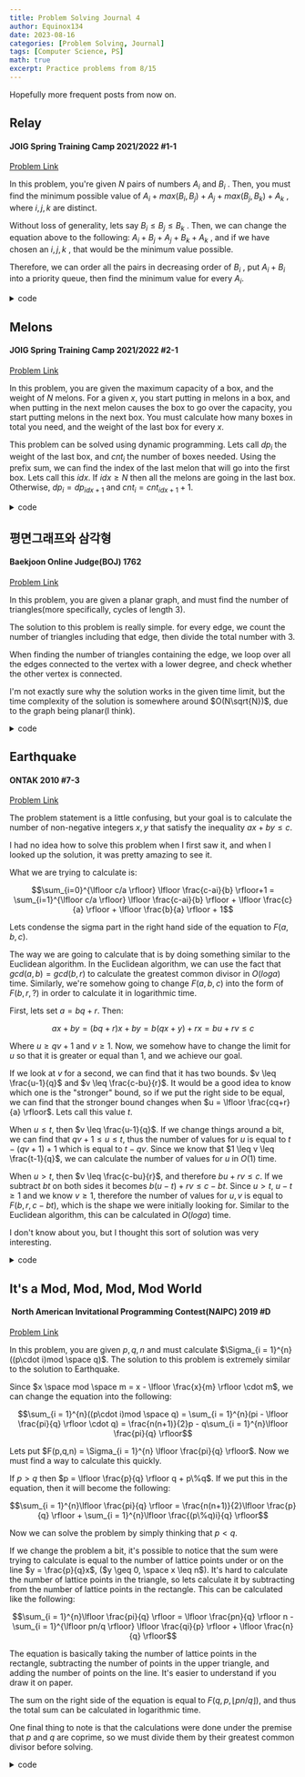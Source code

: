 ```yaml
---
title: Problem Solving Journal 4
author: Equinox134
date: 2023-08-16
categories: [Problem Solving, Journal]
tags: [Computer Science, PS]
math: true
excerpt: Practice problems from 8/15
---
```


Hopefully more frequent posts from now on.

## Relay
#### JOIG Spring Training Camp 2021/2022 #1-1
[Problem Link][relay]

In this problem, you're given $N$ pairs of numbers $A_i$ and $B_i$ . Then, you must find the minimum possible value of $A_i + max(B_i, B_j) + A_j + max(B_j, B_k) + A_k$ , where $i, j, k$ are distinct.

Without loss of generality, lets say $B_i \leq B_j \leq B_k$ . Then, we can change the equation above to the following: $A_i + B_j + A_j + B_k + A_k$ , and if we have chosen an $i, j, k$ , that would be the minimum value possible.

Therefore, we can order all the pairs in decreasing order of $B_i$ , put $A_i + B_i$ into a priority queue, then find the minimum value for every $A_i$.

<details markdown="1">
  <summary>code</summary>

```cpp
#include <bits/stdc++.h>
using namespace std;
typedef long long ll;
typedef pair<int,int> pii;
typedef pair<ll,ll> pll;
typedef pair<double,double> pdd;
//typedef complex<double> cpx;
#define fastio cin.tie(0)->sync_with_stdio(0); cout.tie(0);
#define all(x) x.begin(),x.end()
#define compress(x) x.erase(unique(all(x)),x.end())
#define ff first
#define ss second
#define INF 1e17
#define MAX 500010
#define SIZE 100010
#define MOD 1000000007

int main(){
	fastio;
	ll n; cin >> n;
	pll a[200010] = {};
	priority_queue<ll> pq;
	for(int i=1;i<=n;i++){
		cin >> a[i].ff >> a[i].ss;
	}
	sort(a+1,a+1+n,[&](pll x, pll y){
		return x.ss>y.ss;
	});
	pq.push(-a[1].ff-a[1].ss);
	pq.push(-a[2].ff-a[2].ss);
	ll ans = LLONG_MAX;
	for(int i=3;i<=n;i++){
		ll k1 = pq.top(); pq.pop();
		ll k2 = pq.top(); pq.pop();
		ans = min(-k1-k2+a[i].ff,ans);
		pq.push(k1); pq.push(k2);
		pq.push(-a[i].ff-a[i].ss);
	}
	cout << ans;
}
```
</details>

## Melons
#### JOIG Spring Training Camp 2021/2022 #2-1
[Problem Link][melons]

In this problem, you are given the maximum capacity of a box, and the weight of $N$ melons. For a given $x$, you start putting in melons in a box, and when putting in the next melon causes the box to go over the capacity, you start putting melons in the next box. You must calculate how many boxes in total you need, and the weight of the last box for every $x$.

This problem can be solved using dynamic programming. Lets call $dp_i$ the weight of the last box, and $cnt_i$ the number of boxes needed. Using the prefix sum, we can find the index of the last melon that will go into the first box. Lets call this $idx$. If $idx \geq N$ then all the melons are going in the last box. Otherwise, $dp_i = dp_{idx+1}$ and $cnt_i = cnt_{idx+1} + 1$.

<details markdown="1">
  <summary>code</summary>
  
```cpp
#include <bits/stdc++.h>
using namespace std;
typedef long long ll;
typedef pair<int,int> pii;
typedef pair<ll,ll> pll;
typedef pair<double,double> pdd;
//typedef complex<double> cpx;
#define fastio cin.tie(0)->sync_with_stdio(0); cout.tie(0);
#define all(x) x.begin(),x.end()
#define compress(x) x.erase(unique(all(x)),x.end())
#define ff first
#define ss second
#define INF 1e17
#define MAX 500010
#define SIZE 100010
#define MOD 1000000007

ll n,l,a[200010],dp[200010],pfx[200010],cnt[200010];

int main(){
	fastio;
	cin >> n >> l;
	for(int i=1;i<=n;i++){
		cin >> a[i];
		pfx[i] = pfx[i-1]+a[i];
	}
	dp[n] = a[n]; cnt[n] = 1;
	for(int i=n-1;i>=1;i--){
		ll idx = lower_bound(pfx+1,pfx+1+n,pfx[i-1]+l) - pfx;
		if(pfx[idx]>pfx[i-1]+l) idx--;
		if(idx>=n){
			dp[i] = pfx[n] - pfx[i-1];
			cnt[i] = 1;
		}
		else{
			dp[i] = dp[idx+1];
			cnt[i] = cnt[idx+1]+1;
		}
	}
	for(int i=1;i<=n;i++){
		cout << cnt[i] << " " << dp[i] << "\n";
	}
}
```
</details>

## 평면그래프와 삼각형
#### Baekjoon Online Judge(BOJ) 1762
[Problem Link][planar]

In this problem, you are given a planar graph, and must find the number of triangles(more specifically, cycles of length 3).

The solution to this problem is really simple. for every edge, we count the number of triangles including that edge, then divide the total number with 3.

When finding the number of triangles containing the edge, we loop over all the edges connected to the vertex with a lower degree, and check whether the other vertex is connected.

I'm not exactly sure why the solution works in the given time limit, but the time complexity of the solution is somewhere around $O(N\sqrt{N})$, due to the graph being planar(I think).

<details markdown="1">
  <summary>code</summary>
  
```cpp
#include <bits/stdc++.h>
using namespace std;
typedef long long ll;
typedef pair<int,int> pii;
typedef pair<ll,ll> pll;
typedef pair<double,double> pdd;
//typedef complex<double> cpx;
#define fastio cin.tie(0)->sync_with_stdio(0); cout.tie(0);
#define all(x) x.begin(),x.end()
#define compress(x) x.erase(unique(all(x)),x.end())
#define ff first
#define ss second
#define INF 1e17
#define MAX 500010
#define SIZE 100010
#define MOD 1000000007

ll n,m,deg[100010];
vector<ll> g[100010];
vector<pll> v;
map<pll,ll> mp;

int main(){
	fastio;
	cin >> n >> m;
	for(int i=0;i<m;i++){
		ll x,y; cin >> x >> y;
		g[x].push_back(y);
		g[y].push_back(x);
		v.push_back({x,y});
		deg[x]++; deg[y]++;
		mp[{x,y}] = mp[{y,x}] = 1;
	}
	ll ans = 0;
	for(int i=0;i<m;i++){
		ll x = v[i].ff, y = v[i].ss;
		if(deg[x]>deg[y]) swap(x,y);
		for(auto j:g[x]){
			ans += mp[{j,y}];
		}
	}
	cout << ans/3;
}
```
</details>

## Earthquake
#### ONTAK 2010 #7-3
[Problem Link][earthquake]

The problem statement is a little confusing, but your goal is to calculate the number of non-negative integers $x, y$ that satisfy the inequality $ax + by \leq c$.

I had no idea how to solve this problem when I first saw it, and when I looked up the solution, it was pretty amazing to see it.

What we are trying to calculate is:

$$\sum_{i=0}^{\lfloor c/a \rfloor} \lfloor \frac{c-ai}{b} \rfloor+1 = \sum_{i=1}^{\lfloor c/a \rfloor} \lfloor \frac{c-ai}{b} \rfloor + \lfloor \frac{c}{a} \rfloor + \lfloor \frac{b}{a} \rfloor + 1$$

Lets condense the sigma part in the right hand side of the equation to $F(a,b,c)$.

The way we are going to calculate that is by doing something similar to the Euclidean algorithm. In the Euclidean algorithm, we can use the fact that $gcd(a,b) = gcd(b,r)$ to calculate the greatest common divisor in $O(loga)$ time. Similarly, we're somehow going to change $F(a,b,c)$ into the form of $F(b,r,?)$ in order to calculate it in logarithmic time.

First, lets set $a = bq + r$. Then:

$$ax + by = (bq + r)x + by = b(qx + y) + rx = bu + rv \leq c$$

Where $u \geq qv + 1$ and $v \geq 1$. Now, we somehow have to change the limit for $u$ so that it is greater or equal than 1, and we achieve our goal.

If we look at $v$ for a second, we can find that it has two bounds. $v \leq \frac{u-1}{q}$ and $v \leq \frac{c-bu}{r}$. It would be a good idea to know which one is the "stronger" bound, so if we put the right side to be equal, we can find that the stronger bound changes when $u = \lfloor \frac{cq+r}{a} \rfloor$. Lets call this value $t$.

When $u \leq t$, then $v \leq \frac{u-1}{q}$. If we change things around a bit, we can find that $qv + 1 \leq u \leq t$, thus the number of values for $u$ is equal to $t - (qv + 1) + 1$ which is equal to $t - qv$. Since we know that $1 \leq v \leq \frac{t-1}{q}$, we can calculate the number of values for $u$ in $O(1)$ time.

When $u > t$, then $v \leq \frac{c-bu}{r}$, and therefore $bu + rv \leq c$. If we subtract $bt$ on both sides it becomes $b(u-t) + rv \leq c-bt$. Since $u > t$, $u - t \geq 1$ and we know $v \geq 1$, therefore the number of values for $u, v$ is equal to $F(b,r,c-bt)$, which is the shape we were initially looking for. Similar to the Euclidean algorithm, this can be calculated in $O(loga)$ time.

I don't know about you, but I thought this sort of solution was very interesting.

<details markdown="1">
  <summary>code</summary>
  
```cpp
#include <bits/stdc++.h>
using namespace std;
typedef long long ll;
typedef pair<int,int> pii;
typedef pair<ll,ll> pll;
typedef pair<double,double> pdd;
//typedef complex<double> cpx;
#define fastio cin.tie(0)->sync_with_stdio(0); cout.tie(0);
#define all(x) x.begin(),x.end()
#define compress(x) x.erase(unique(all(x)),x.end())
#define ff first
#define ss second
#define INF 1e17
#define MAX 500010
#define SIZE 100010
#define MOD 1000000007

ll solve(ll a, ll b, ll c){
	if(a<b) swap(a,b);

	if(c/a<100){
		ll ans = 0;
		for(int i=1;i<=c/a;i++){
			ans += (c-a*i)/b;
		}
		return ans;
	}

	ll q = a/b, r = a%b, t = (c*q+r)/a;
	ll x = (t-1)/q*(2*t-(1+(t-1)/q)*q)/2;
	ll y = solve(b,r,c-b*t);
	return x+y;
}

int main(){
	fastio;
	ll a,b,c; cin >> a >> b >> c;
	cout << solve(a,b,c)+c/a+c/b+1;
}
```
</details>

## It's a Mod, Mod, Mod, Mod World
####  North American Invitational Programming Contest(NAIPC) 2019 #D
[Problem Link][mod]

In this problem, you are given $p, q, n$ and must calculate $\Sigma_{i = 1}^{n} ((p\cdot i)mod \space q)$. The solution to this problem is extremely similar to the solution to Earthquake.

Since $x \space mod \space m = x - \lfloor \frac{x}{m} \rfloor \cdot m$, we can change the equation into the following:

$$\sum_{i = 1}^{n}((p\cdot i)mod \space q) = \sum_{i = 1}^{n}(pi - \lfloor \frac{pi}{q} \rfloor \cdot q) = \frac{n(n+1)}{2}p - q\sum_{i = 1}^{n}\lfloor \frac{pi}{q} \rfloor$$

Lets put $F(p,q,n) = \Sigma_{i = 1}^{n} \lfloor \frac{pi}{q} \rfloor$. Now we must find a way to calculate this quickly.

If $p > q$ then $p = \lfloor \frac{p}{q} \rfloor q + p\%q$. If we put this in the equation, then it will become the following:

$$\sum_{i = 1}^{n}\lfloor \frac{pi}{q} \rfloor = \frac{n(n+1)}{2}\lfloor \frac{p}{q} \rfloor + \sum_{i = 1}^{n}\lfloor \frac{(p\%q)i}{q} \rfloor$$

Now we can solve the problem by simply thinking that $p < q$.

If we change the problem a bit, it's possible to notice that the sum were trying to calculate is equal to the number of lattice points under or on the line $y = \frac{p}{q}x$, ($y \geq 0, \space x \leq n$). It's hard to calculate the number of lattice points in the triangle, so lets calculate it by subtracting from the number of lattice points in the rectangle. This can be calculated like the following:

$$\sum_{i = 1}^{n}\lfloor \frac{pi}{q} \rfloor = \lfloor \frac{pn}{q} \rfloor n - \sum_{i = 1}^{\lfloor pn/q \rfloor} \lfloor \frac{qi}{p} \rfloor + \lfloor \frac{n}{q} \rfloor$$

The equation is basically taking the number of lattice points in the rectangle, subtracting the number of points in the upper triangle, and adding the number of points on the line. It's easier to understand if you draw it on paper.

The sum on the right side of the equation is equal to $F(q,p,\lfloor pn/q \rfloor)$, and thus the total sum can be calculated in logarithmic time.

One final thing to note is that the calculations were done under the premise that $p$ and $q$ are coprime, so we must divide them by their greatest common divisor before solving.

<details markdown="1">
  <summary>code</summary>
  
```cpp
#include <bits/stdc++.h>
using namespace std;
typedef long long ll;
typedef pair<int,int> pii;
typedef pair<ll,ll> pll;
typedef pair<double,double> pdd;
//typedef complex<double> cpx;
#define fastio cin.tie(0)->sync_with_stdio(0); cout.tie(0);
#define all(x) x.begin(),x.end()
#define compress(x) x.erase(unique(all(x)),x.end())
#define ff first
#define ss second
#define INF 1e17
#define MAX 500010
#define SIZE 100010
#define MOD 1000000007

ll solve(ll p, ll q, ll n){
	if(!p) return 0;
	if(p>=q) return n*(n+1)/2*(p/q) + solve(p%q,q,n);
	if(p<q) return p*n/q*n-solve(q,p,p*n/q)+n/q;
	return 0;
}

int main(){
	fastio;
	ll t; cin >> t;
	while(t--){
		ll p,q,n; cin >> p >> q >> n;
		ll g = __gcd(p,q);
		cout << n*(n+1)/2*p-q*solve(p/g,q/g,n) << "\n";
	}
}
```
</details>

[relay]: https://www.acmicpc.net/problem/27206
[melons]: https://www.acmicpc.net/problem/27208
[planar]: https://www.acmicpc.net/problem/1762
[earthquake]: https://www.acmicpc.net/problem/8483
[mod]: https://www.acmicpc.net/problem/16998
